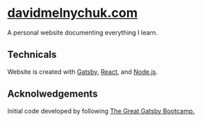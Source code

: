# [davidmelnychuk.com](davidmelnychuk.com)

A personal website documenting everything I learn.

## Technicals

Website is created with [Gatsby](https://www.gatsbyjs.org/), [React](https://reactjs.org/), and [Node.js](https://nodejs.org/en/). 

## Acknolwedgements
Initial code developed by following [The Great Gatsby Bootcamp.](https://youtu.be/8t0vNu2fCCM)